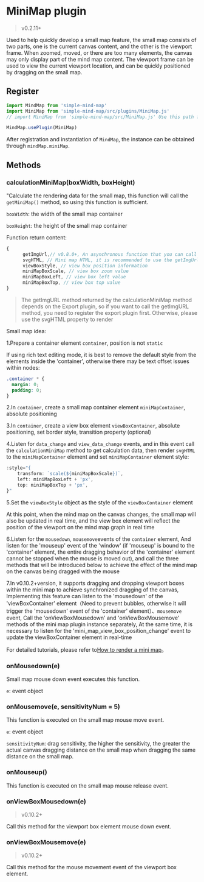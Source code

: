 # MiniMap plugin

> v0.2.11+

Used to help quickly develop a small map feature, the small map consists of two
parts, one is the current canvas content, and the other is the viewport frame.
When zoomed, moved, or there are too many elements, the canvas may only display
part of the mind map content. The viewport frame can be used to view the current
viewport location, and can be quickly positioned by dragging on the small map.

## Register

```js
import MindMap from 'simple-mind-map'
import MiniMap from 'simple-mind-map/src/plugins/MiniMap.js'
// import MiniMap from 'simple-mind-map/src/MiniMap.js' Use this path for versions below v0.6.0

MindMap.usePlugin(MiniMap)
```

After registration and instantiation of `MindMap`, the instance can be obtained through `mindMap.miniMap`.

## Methods

### calculationMiniMap(boxWidth, boxHeight)

"Calculate the rendering data for the small map, this function will call the
`getMiniMap()` method, so using this function is sufficient.

`boxWidth`: the width of the small map container

`boxHeight`: the height of the small map container

Function return content:

```js
{
      getImgUrl,// v0.8.0+, An asynchronous function that you can call and pass a callback function. The callback function can receive a parameter representing a small map of the image type, and you can render it through the img tag
      svgHTML, // Mini map HTML, it is recommended to use the getImgUrl method to obtain image type mini maps, reduce the number of page DOM, and optimize performance
      viewBoxStyle, // view box position information
      miniMapBoxScale, // view box zoom value
      miniMapBoxLeft, // view box left value
      miniMapBoxTop, // view box top value
}
```

> The getImgURL method returned by the calculationMiniMap method depends on the Export plugin, so if you want to call the getImgURL method, you need to register the export plugin first. Otherwise, please use the svgHTML property to render

Small map idea:

1.Prepare a container element `container`, position is not `static`

If using rich text editing mode, it is best to remove the default style from the elements inside the 'container', otherwise there may be text offset issues within nodes:

```css
.container * {
  margin: 0;
  padding: 0;
}
```

2.In `container`, create a small map container element `miniMapContainer`,
absolute positioning

3.In `container`, create a view box element `viewBoxContainer`, absolute
positioning, set border style, transition property (optional)

4.Listen for `data_change` and `view_data_change` events, and in this event call
the `calculationMiniMap` method to get calculation data, then render `svgHTML`
to the `miniMapContainer` element and set `miniMapContainer` element style:

```js
:style="{
    transform: `scale(${miniMapBoxScale})`,
    left: miniMapBoxLeft + 'px',
    top: miniMapBoxTop + 'px',
}"
```

5.Set the `viewBoxStyle` object as the style of the `viewBoxContainer` element

At this point, when the mind map on the canvas changes, the small map will also
be updated in real time, and the view box element will reflect the position of
the viewport on the mind map graph in real time

6.Listen for the `mousedown`, `mousemove`events of the
`container` element, And listen for the 'mouseup' event of the 'window' (if 'mouseup' is bound to the 'container' element, the entire dragging behavior of the 'container' element cannot be stopped when the mouse is moved out), and call the three methods that will be introduced below to achieve the effect of the mind map on the canvas being dragged with the mouse

7.In v0.10.2+version, it supports dragging and dropping viewport boxes within the mini map to achieve synchronized dragging of the canvas, Implementing this feature can listen to the 'mousedown' of the 'viewBoxContainer' element（Need to prevent bubbles, otherwise it will trigger the 'mousedown' event of the 'container' element）、`mousemove` event, Call the 'onViewBoxMousedown' and 'onViewBoxMousemove' methods of the mini map plugin instance separately, At the same time, it is necessary to listen for the 'mini_map_view_box_position_change' event to update the viewBoxContainer element in real-time

For detailed tutorials, please refer to[How to render a mini map](../../course/course14)。

### onMousedown(e)

Small map mouse down event executes this function.

`e`: event object

### onMousemove(e, sensitivityNum = 5)

This function is executed on the small map mouse move event.

`e`: event object

`sensitivityNum`: drag sensitivity, the higher the sensitivity, the greater the
actual canvas dragging distance on the small map when dragging the same distance
on the small map.

### onMouseup()

This function is executed on the small map mouse release event.

### onViewBoxMousedown(e)

> v0.10.2+

Call this method for the viewport box element mouse down event.

### onViewBoxMousemove(e)

> v0.10.2+

Call this method for the mouse movement event of the viewport box element.